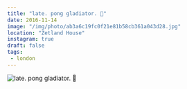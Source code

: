 ```yaml
---
title: "late. pong gladiator. 🍺"
date: 2016-11-14
image: "/img/photo/ab3a6c19fc0f21e81b58cb361a043d28.jpg"
location: "Zetland House"
instagram: true
draft: false
tags:
 - london
---
```


![late. pong gladiator. 🍺](/img/photo/ab3a6c19fc0f21e81b58cb361a043d28.jpg)
